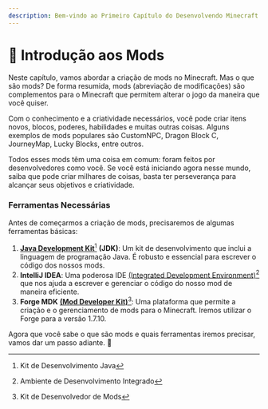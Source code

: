 ```yaml
---
description: Bem-vindo ao Primeiro Capítulo do Desenvolvendo Minecraft
---
```


# 🎯 Introdução aos Mods

Neste capítulo, vamos abordar a criação de mods no Minecraft. Mas o que são mods? De forma resumida, mods (abreviação de modificações) são complementos para o Minecraft que permitem alterar o jogo da maneira que você quiser.&#x20;

Com o conhecimento e a criatividade necessários, você pode criar itens novos, blocos, poderes, habilidades e muitas outras coisas. Alguns exemplos de mods populares são CustomNPC, Dragon Block C, JourneyMap, Lucky Blocks, entre outros.

Todos esses mods têm uma coisa em comum: foram feitos por desenvolvedores como você. Se você está iniciando agora nesse mundo, saiba que pode criar milhares de coisas, basta ter perseverança para alcançar seus objetivos e criatividade.

### Ferramentas Necessárias

Antes de começarmos a criação de mods, precisaremos de algumas ferramentas básicas:

1. [**Java Development Kit**](#user-content-fn-1)[^1] **(JDK)**: Um kit de desenvolvimento que inclui a linguagem de programação Java. É robusto e essencial para escrever o código dos nossos mods.
2. **IntelliJ IDEA**: Uma poderosa IDE [(Integrated Development Environment)](#user-content-fn-2)[^2] que nos ajuda a escrever e gerenciar o código do nosso mod de maneira eficiente.
3. **Forge MDK** [**(Mod Developer Kit)**](#user-content-fn-3)[^3]: Uma plataforma que permite a criação e o gerenciamento de mods para o Minecraft. Iremos utilizar o Forge para a versão 1.7.10.

Agora que você sabe o que são mods e quais ferramentas iremos precisar, vamos dar um passo adiante. 🎉

[^1]: Kit de Desenvolvimento Java

[^2]: Ambiente de Desenvolvimento Integrado

[^3]: Kit de Desenvolvedor de Mods
